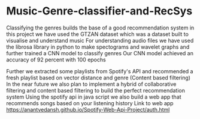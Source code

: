 # Music-Genre-classifier-and-RecSys
Classifying the genres builds the base of a good recommendation system 
in this project we have used the GTZAN dataset which was a dataset built to visualise and understand music 
For understanding audio files we have used the librosa library in python to make spectograms and wavelet graphs and further trained a CNN model to classify genres 
Our CNN model achieved an accuracy of 92 percent with 100 epochs

Further we extracted some playlists from Spotify's API and recommended a fresh playlist based on vector distance and genre (Content based filtering)
In the near future we also plan to implement a hybrid of collaborative filtering and content based filtering to build the perfect recommendation system
Using the spotify api in java script we also build a web app that recommends songs based on your listening history 
Link to web app https://anantvedansh.github.io/Spotify-Web-Api-Project/auth.html
